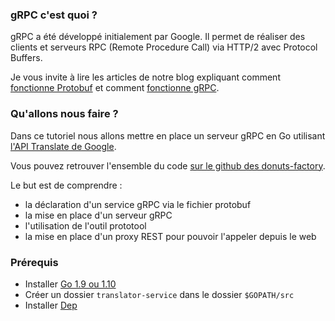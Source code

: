 ### gRPC c'est quoi ?
gRPC a été développé initialement par Google. Il permet de réaliser des clients et serveurs RPC (Remote Procedure Call) via HTTP/2 avec Protocol Buffers.

Je vous invite à lire les articles de notre blog expliquant comment [fonctionne Protobuf](https://blog.eleven-labs.com/fr/presentation-protocol-buffers/) et comment [fonctionne gRPC](https://blog.eleven-labs.com/fr/presentation-grpc/).
### Qu'allons nous faire ?

Dans ce tutoriel nous allons mettre en place un serveur gRPC en Go utilisant [l'API Translate de Google](https://cloud.google.com/translate/?hl=fr).

Vous pouvez retrouver l'ensemble du code [sur le github des donuts-factory](https://github.com/donuts-factory/translator-service).

Le but est de comprendre :
- la déclaration d'un service gRPC via le fichier protobuf
- la mise en place d'un serveur gRPC
- l'utilisation de l'outil prototool
- la mise en place d'un proxy REST pour pouvoir l'appeler depuis le web
### Prérequis
- Installer [Go 1.9 ou 1.10](https://golang.org/doc/install)
- Créer un dossier `translator-service` dans le dossier `$GOPATH/src`
- Installer [Dep](https://github.com/golang/dep)
